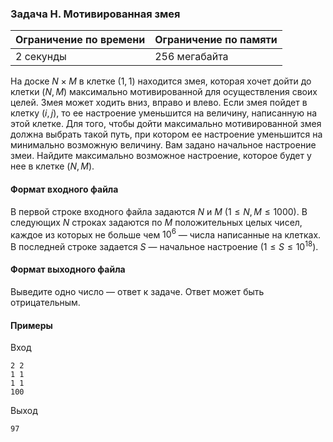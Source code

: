 

### Задача H. Мотивированная змея

| Ограничение по времени      | Ограничение по памяти         |
|:----------------------------|:------------------------------|
|2 секунды|256 мегабайта|

На доске $N  \times  M$ в клетке $(1, 1)$ находится змея, которая хочет дойти до клетки $(N, M)$ максимально мотивированной для осуществления своих целей. Змея может ходить вниз, вправо и влево. Если змея пойдет в клетку $(i,j),$ то ее настроение уменьшится на величину, написанную на этой клетке. Для того, чтобы дойти максимально мотивированной змея должна выбрать такой путь, при котором ее настроение уменьшится на минимально возможную величину. Вам задано начальное настроение змеи. Найдите максимально возможное настроение, которое будет у нее в клетке $(N, M).$

#### Формат входного файла

В первой строке входного файла задаются $N$ и $M$ $(1 \le N,M \le 1000).$ В следующих $N$ строках задаются по $M$ положительных целых чисел, каждое из которых не больше чем $10^6$ — числа написанные на клетках. В последней строке задается $S$ — начальное настроение $(1 \le S \le 10^{18}).$


#### Формат выходного файла

Выведите одно число — ответ к задаче. Ответ может быть отрицательным.

#### Примеры

Вход
```
2 2
1 1 
1 1 
100
```

Выход
```
97
```
